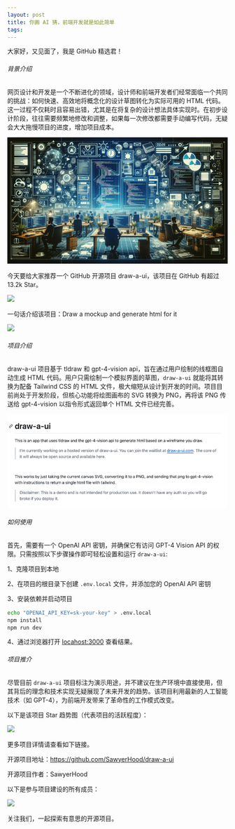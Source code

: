 ```yaml
---
layout: post
title: 你画 AI 猜，前端开发就是如此简单
tags: 
---
```


大家好，又见面了，我是 GitHub 精选君！

###### 背景介绍

网页设计和开发是一个不断进化的领域，设计师和前端开发者们经常面临一个共同的挑战：如何快速、高效地将概念化的设计草图转化为实际可用的 HTML 代码。这一过程不仅耗时且容易出错，尤其是在将复杂的设计想法具体实现时。在初步设计阶段，往往需要频繁地修改和调整，如果每一次修改都需要手动编写代码，无疑会大大拖慢项目的进度，增加项目成本。

![](https://raw.githubusercontent.com/ZhuPeng/pic/master/mac/compress_tmp-c3923a4aac1989a0f69ff35d2f3c79b1.png)

今天要给大家推荐一个 GitHub 开源项目 draw-a-ui，该项目在 GitHub 有超过 13.2k Star。

![](https://stats.deeptrain.net/repo/SawyerHood/draw-a-ui/?theme=light)

一句话介绍该项目：Draw a mockup and generate html for it


![](https://raw.githubusercontent.com/SawyerHood/draw-a-ui/master/./demo.gif)


###### 项目介绍

draw-a-ui 项目基于 tldraw 和 gpt-4-vision api，旨在通过用户绘制的线框图自动生成 HTML 代码。用户只需绘制一个模拟界面的草图，`draw-a-ui` 就能将其转换为配备 Tailwind CSS 的 HTML 文件，极大缩短从设计到开发的时间。项目目前尚处于开发阶段，但核心功能将绘图画布的 SVG 转换为 PNG，再将该 PNG 传送给 gpt-4-vision 以指令形式返回单个 HTML 文件已经完善。

![](https://raw.githubusercontent.com/ZhuPeng/pic/master/images/compress_image-20240529230612265.png)

###### 如何使用

首先，需要有一个 OpenAI API 密钥，并确保它有访问 GPT-4 Vision API 的权限。只需按照以下步骤操作即可轻松设置和运行 `draw-a-ui`:

1、克隆项目到本地

2、在项目的根目录下创建 `.env.local` 文件，并添加您的 OpenAI API 密钥

3、安装依赖并启动项目

```bash
echo "OPENAI_API_KEY=sk-your-key" > .env.local
npm install
npm run dev
```

4、通过浏览器打开 [locahost:3000](http://localhost:3000) 查看结果。

###### 项目推介

尽管目前 `draw-a-ui` 项目标注为演示用途，并不建议在生产环境中直接使用，但其背后的理念和技术实现无疑展现了未来开发的趋势。该项目利用最新的人工智能技术（如 GPT-4），为前端开发带来了革命性的工作模式改变。

以下是该项目 Star 趋势图（代表项目的活跃程度）：

![](https://api.star-history.com/svg?repos=SawyerHood/draw-a-ui&type=Timeline)

更多项目详情请查看如下链接。

开源项目地址：https://github.com/SawyerHood/draw-a-ui 

开源项目作者：SawyerHood

以下是参与项目建设的所有成员：

![](https://contrib.rocks/image?repo=SawyerHood/draw-a-ui)

关注我们，一起探索有意思的开源项目。

